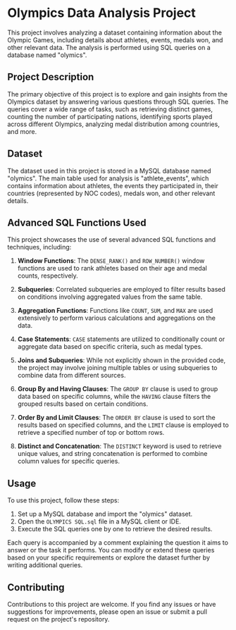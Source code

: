 # Olympics Data Analysis Project

This project involves analyzing a dataset containing information about the Olympic Games, including details about athletes, events, medals won, and other relevant data. The analysis is performed using SQL queries on a database named "olymics".

## Project Description

The primary objective of this project is to explore and gain insights from the Olympics dataset by answering various questions through SQL queries. The queries cover a wide range of tasks, such as retrieving distinct games, counting the number of participating nations, identifying sports played across different Olympics, analyzing medal distribution among countries, and more.

## Dataset

The dataset used in this project is stored in a MySQL database named "olymics". The main table used for analysis is "athlete_events", which contains information about athletes, the events they participated in, their countries (represented by NOC codes), medals won, and other relevant details.

## Advanced SQL Functions Used

This project showcases the use of several advanced SQL functions and techniques, including:

1. **Window Functions**: The `DENSE_RANK()` and `ROW_NUMBER()` window functions are used to rank athletes based on their age and medal counts, respectively.

2. **Subqueries**: Correlated subqueries are employed to filter results based on conditions involving aggregated values from the same table.

3. **Aggregation Functions**: Functions like `COUNT`, `SUM`, and `MAX` are used extensively to perform various calculations and aggregations on the data.

4. **Case Statements**: `CASE` statements are utilized to conditionally count or aggregate data based on specific criteria, such as medal types.

5. **Joins and Subqueries**: While not explicitly shown in the provided code, the project may involve joining multiple tables or using subqueries to combine data from different sources.

6. **Group By and Having Clauses**: The `GROUP BY` clause is used to group data based on specific columns, while the `HAVING` clause filters the grouped results based on certain conditions.

7. **Order By and Limit Clauses**: The `ORDER BY` clause is used to sort the results based on specified columns, and the `LIMIT` clause is employed to retrieve a specified number of top or bottom rows.

8. **Distinct and Concatenation**: The `DISTINCT` keyword is used to retrieve unique values, and string concatenation is performed to combine column values for specific queries.

## Usage

To use this project, follow these steps:

1. Set up a MySQL database and import the "olymics" dataset.
2. Open the `OLYMPICS SQL.sql` file in a MySQL client or IDE.
3. Execute the SQL queries one by one to retrieve the desired results.

Each query is accompanied by a comment explaining the question it aims to answer or the task it performs. You can modify or extend these queries based on your specific requirements or explore the dataset further by writing additional queries.

## Contributing

Contributions to this project are welcome. If you find any issues or have suggestions for improvements, please open an issue or submit a pull request on the project's repository.
